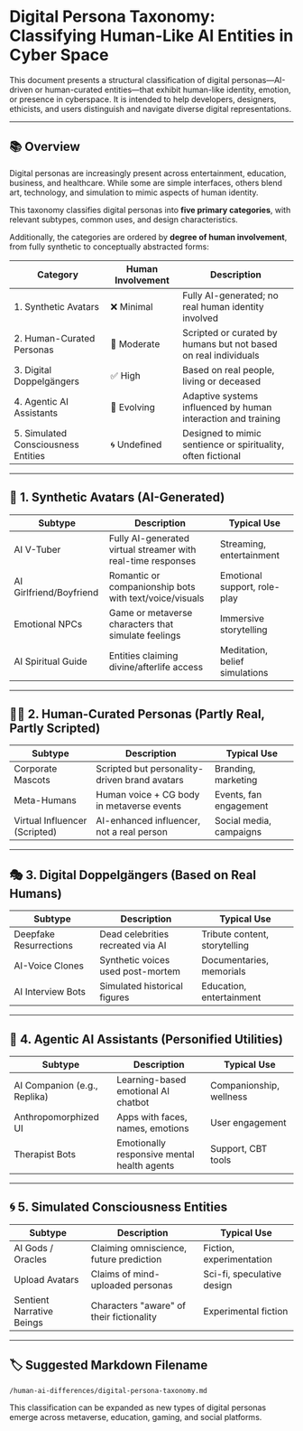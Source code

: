 # Digital Persona Taxonomy: Classifying Human-Like AI Entities in Cyber Space

This document presents a structural classification of digital personas—AI-driven or human-curated entities—that exhibit human-like identity, emotion, or presence in cyberspace. It is intended to help developers, designers, ethicists, and users distinguish and navigate diverse digital representations.

---

## 📚 Overview

Digital personas are increasingly present across entertainment, education, business, and healthcare. While some are simple interfaces, others blend art, technology, and simulation to mimic aspects of human identity.

This taxonomy classifies digital personas into **five primary categories**, with relevant subtypes, common uses, and design characteristics.

Additionally, the categories are ordered by **degree of human involvement**, from fully synthetic to conceptually abstracted forms:

| Category | Human Involvement | Description |
|----------|--------------------|-------------|
| 1. Synthetic Avatars | ❌ Minimal | Fully AI-generated; no real human identity involved |
| 2. Human-Curated Personas | 🔁 Moderate | Scripted or curated by humans but not based on real individuals |
| 3. Digital Doppelgängers | ✅ High | Based on real people, living or deceased |
| 4. Agentic AI Assistants | 🔁 Evolving | Adaptive systems influenced by human interaction and training |
| 5. Simulated Consciousness Entities | 🌀 Undefined | Designed to mimic sentience or spirituality, often fictional |

---

## 🧩 1. Synthetic Avatars (AI-Generated)

| Subtype | Description | Typical Use |
|--------|-------------|-------------|
| AI V-Tuber | Fully AI-generated virtual streamer with real-time responses | Streaming, entertainment |
| AI Girlfriend/Boyfriend | Romantic or companionship bots with text/voice/visuals | Emotional support, role-play |
| Emotional NPCs | Game or metaverse characters that simulate feelings | Immersive storytelling |
| AI Spiritual Guide | Entities claiming divine/afterlife access | Meditation, belief simulations |

---

## 🧑‍🎤 2. Human-Curated Personas (Partly Real, Partly Scripted)

| Subtype | Description | Typical Use |
|--------|-------------|-------------|
| Corporate Mascots | Scripted but personality-driven brand avatars | Branding, marketing |
| Meta-Humans | Human voice + CG body in metaverse events | Events, fan engagement |
| Virtual Influencer (Scripted) | AI-enhanced influencer, not a real person | Social media, campaigns |

---

## 🎭 3. Digital Doppelgängers (Based on Real Humans)

| Subtype | Description | Typical Use |
|--------|-------------|-------------|
| Deepfake Resurrections | Dead celebrities recreated via AI | Tribute content, storytelling |
| AI-Voice Clones | Synthetic voices used post-mortem | Documentaries, memorials |
| AI Interview Bots | Simulated historical figures | Education, entertainment |

---

## 🤖 4. Agentic AI Assistants (Personified Utilities)

| Subtype | Description | Typical Use |
|--------|-------------|-------------|
| AI Companion (e.g., Replika) | Learning-based emotional AI chatbot | Companionship, wellness |
| Anthropomorphized UI | Apps with faces, names, emotions | User engagement |
| Therapist Bots | Emotionally responsive mental health agents | Support, CBT tools |

---

## 🌀 5. Simulated Consciousness Entities

| Subtype | Description | Typical Use |
|--------|-------------|-------------|
| AI Gods / Oracles | Claiming omniscience, future prediction | Fiction, experimentation |
| Upload Avatars | Claims of mind-uploaded personas | Sci-fi, speculative design |
| Sentient Narrative Beings | Characters "aware" of their fictionality | Experimental fiction |

---

## 🏷️ Suggested Markdown Filename

```
/human-ai-differences/digital-persona-taxonomy.md
```

This classification can be expanded as new types of digital personas emerge across metaverse, education, gaming, and social platforms.
